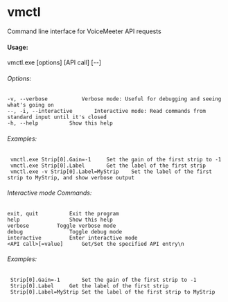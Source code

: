 # vmctl
Command line interface for VoiceMeeter API requests

  #### Usage:
vmctl.exe [options] [API call] [--]
  
  
###### Options:
  
    -v, --verbose			Verbose mode: Useful for debugging and seeing what's going on
    --, -i, --interactive		Interactive mode: Read commands from standard input until it's closed
    -h, --help			Show this help
    
###### Examples:
     vmctl.exe Strip[0].Gain=-1		Set the gain of the first strip to -1
     vmctl.exe Strip[0].Label		Get the label of the first strip
     vmctl.exe -v Strip[0].Label=MyStrip	Set the label of the first strip to MyStrip, and show verbose output
    

###### Interactive mode Commands:
    exit, quit			Exit the program
    help				Show this help
    verbose			Toggle verbose mode
    debug				Toggle debug mode
    interactive			Enter interactive mode
    <API call>[=value]		Get/Set the specified API entry\n

###### Examples:
     Strip[0].Gain=-1		Set the gain of the first strip to -1
     Strip[0].Label		Get the label of the first strip
     Strip[0].Label=MyStrip	Set the label of the first strip to MyStrip
